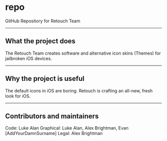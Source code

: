 # repo
GitHub Repository for Retouch Team

---
What the project does
---
The Retouch Team creates software and alternative icon skins (Themes) for jailbroken iOS devices.

---
Why the project is useful
---
The default icons in iOS are boring. Retouch is crafting an all-new, fresh look for iOS.

---
Contributors and maintainers
---
Code: Luke Alan
Graphical: Luke Alan, Alex Brightman, Evan [AddYourDamnSurname]
Legal: Alex Brightman
